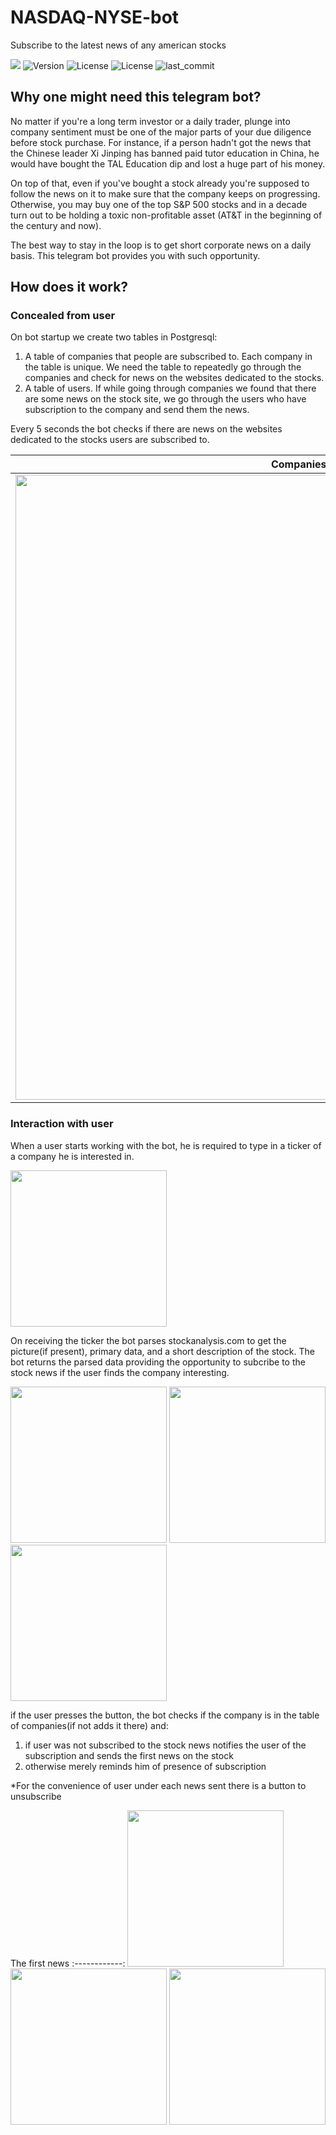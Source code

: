 # NASDAQ-NYSE-bot

Subscribe to the latest news of any american stocks

![](https://img.shields.io/pypi/implementation/aiogram?style=plastic)
![Version](https://img.shields.io/pypi/v/aiogram?style=plastic)
![License](https://img.shields.io/pypi/l/aiogram?style=plastic)
![License](https://img.shields.io/pypi/l/asyncpg?style=plastic)
![last_commit](https://img.shields.io/github/last-commit/bigfoot19982/Selling_Books_Bot?style=plastic)

## Why one might need this telegram bot?
No matter if you're a long term investor or a daily trader,
plunge into company sentiment must be one of the major parts of your due diligence before stock purchase. 
For instance, if a person hadn't got the news that the Chinese leader Xi Jinping has banned paid tutor education in China, 
he would have bought the TAL Education dip and lost a huge part of his money.

On top of that, even if you've bought a stock already you're supposed to follow the news on it
to make sure that the company keeps on progressing. Otherwise, you may buy one of the top S&P 500 stocks and in a decade turn out to be holding a toxic non-profitable asset (AT&T in the beginning of the century and now).

The best way to stay in the loop is to get short corporate news on a daily basis.
This telegram bot provides you with such opportunity.

## How does it work? 

### Concealed from user

On bot startup we create two tables in Postgresql:
1) A table of companies that people are subscribed to. Each company in the table is unique. 
We need the table to repeatedly go through the companies and check for news on the websites dedicated to the stocks.
2) A table of users. If while going through companies we found that there are some news on the stock site,
we go through the users who have subscription to the company and send them the news.

Every 5 seconds the bot checks if there are news on the websites dedicated to the stocks users are subscribed to.

Companies in pgAdmin | Users in pgAdmin
:----------:|:------------:
<img src="https://sun9-79.userapi.com/impg/cT5xjChp2NtSORz9RqwKsAiwxm6tK8ppStvkjw/fEyE2FjpQVA.jpg?size=1315x650&quality=96&sign=448cefc377ae86b84305e2f9f9935bd3&type=album" width="1000"> | <img src="https://sun9-48.userapi.com/impg/fZw7fB0Ar1vWOcjIMnzfIbOMwcAug4NKicg5LA/j5xFPiy97cs.jpg?size=1313x602&quality=96&sign=e91b71bb906dc27d0b49c707ca12e530&type=album" width="1000">

### Interaction with user

When a user starts working with the bot, he is required to type in a ticker of a company he is interested in.

<img src="https://sun9-73.userapi.com/impg/pAJkFUzrvXIfqZ8xogqWTWhpAXMuPxhTrcgeiQ/8fdmrUmS8zU.jpg?size=738x1600&quality=96&sign=534afdb4bb174702be0025b6fecff75e&type=album" width="250">

On receiving the ticker the bot parses stockanalysis.com to get the picture(if present), primary data, and a short description of the stock.
The bot returns the parsed data providing the opportunity to subcribe to the stock news if the user finds the company interesting.

<img src="https://sun9-19.userapi.com/impg/wggrLf-wIrQ7XkESg7jPrBB9gs_v6SbqNGCIzg/keSF9Wh2YvI.jpg?size=738x1600&quality=96&sign=32f3bf3f4fa75c33f37b7637de503838&type=album" width="250"> <img src="https://sun9-64.userapi.com/impg/daKyvKY0YwlPShvtfQO5wQxf9p-IEIuw_nKjlA/wVnsvUEzhjc.jpg?size=738x1600&quality=96&sign=098788a166032b998bcb73c1ef970818&type=album" width="250"> <img src="https://sun1-84.userapi.com/impg/TV3SAI9oAJqzJy3CgVKpi13zheKvhgowPvS7zA/nvfWlkwdSmo.jpg?size=738x1600&quality=96&sign=1c2faea7345adf89b01c2a9dad3d84a3&type=album" width="250">

if the user presses the button, the bot checks if the company is in the table of companies(if not adds it there) and:
1) if user was not subscribed to the stock news notifies the user of the subscription and sends the first news on the stock
2) otherwise merely reminds him of presence of subscription

*For the convenience of user under each news sent there is a button to unsubscribe

The first news 
:------------:
<img src="https://sun9-69.userapi.com/impg/4SokBLXKGEX61RCm5wOUbyMwKDlUZVD43ZElDQ/I9XVr8qEMs8.jpg?size=738x1600&quality=96&sign=b073c82a09597580e7c5d5c7a895dd6e&type=album" width="250"> <img src="https://sun9-83.userapi.com/impg/Btev9ZeoWBwXlZWNzBCyXNaz_7IivAFLiMpk0Q/mzaRRjH-O0g.jpg?size=738x1600&quality=96&sign=057409ee915952e93dd273cd07975b15&type=album" width="250"> <img src="https://sun9-45.userapi.com/impg/btGqt-eJOTnxJUP1y_qPZKuU6LB7CX_TM7Pr5w/s1oMCv5_tu0.jpg?size=738x1600&quality=96&sign=d1bf526009e338763b72d1f0eada5a58&type=album" width="250"> 
